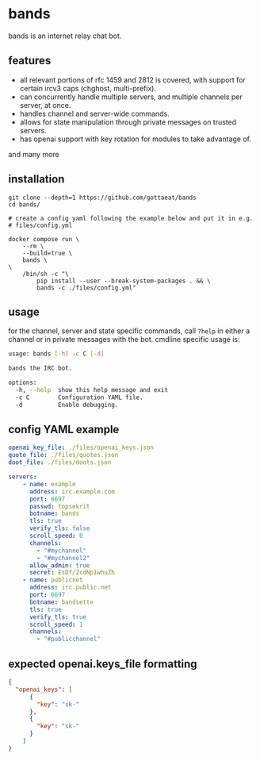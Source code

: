 # bands
bands is an internet relay chat bot.

## features
- all relevant portions of rfc 1459 and 2812 is covered, with support for
  certain ircv3 caps (chghost, multi-prefix).
- can concurrently handle multiple servers, and multiple channels per server, at
  once.
- handles channel and server-wide commands.
- allows for state manipulation through private messages on trusted servers.
- has openai support with key rotation for modules to take advantage of.

and many more

## installation
```
git clone --depth=1 https://github.com/gottaeat/bands
cd bands/

# create a config yaml following the example below and put it in e.g.
# files/config.yml

docker compose run \
    --rm \
    --build=true \
    bands \
\
    /bin/sh -c "\
        pip install --user --break-system-packages . && \
        bands -c ./files/config.yml"
```

## usage
for the channel, server and state specific commands, call `?help` in either
a channel or in private messages with the bot. cmdline specific usage is:
```sh
usage: bands [-h] -c C [-d]

bands the IRC bot.

options:
  -h, --help  show this help message and exit
  -c C        Configuration YAML file.
  -d          Enable debugging.
```

## config YAML example
```yml
openai_key_file: ./files/openai_keys.json
quote_file: ./files/quotes.json
doot_file: ./files/doots.json

servers:
    - name: example
      address: irc.example.com
      port: 6697
      passwd: topsekrit
      botname: bands
      tls: true
      verify_tls: false
      scroll_speed: 0
      channels:
        - "#mychannel"
        - "#mychannel2"
      allow_admin: true
      secret: EsDf/ZcdNp1whuZh
    - name: publicnet
      address: irc.public.net
      port: 6697
      botname: bandsette
      tls: true
      verify_tls: true
      scroll_speed: 1
      channels:
        - "#publicchannel"
```

## expected openai.keys_file formatting
```json
{
  "openai_keys": [
      {
        "key": "sk-"
      },
      {
        "key": "sk-"
      }
    ]
}
```
